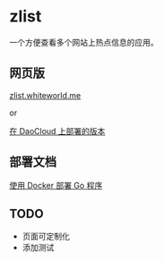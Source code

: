 # zlist

一个方便查看多个网站上热点信息的应用。

## 网页版

[zlist.whiteworld.me](http://zlist.whiteworld.me/)

or

[在 DaoCloud 上部署的版本](http://whiteworld-zlist-1.daoapp.io/)

## 部署文档

[使用 Docker 部署 Go 程序](http://blog.whiteworld.me/deploy-go-apps-with-docker/)

## TODO

- 页面可定制化
- 添加测试
